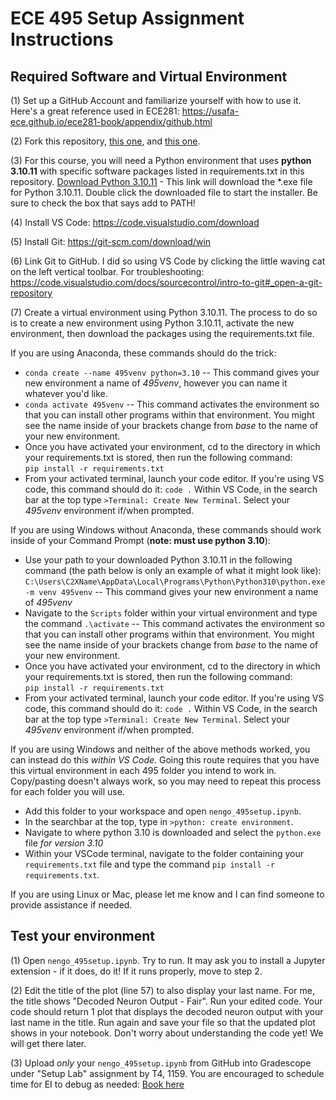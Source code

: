 # ECE 495 Setup Assignment Instructions

## Required Software and Virtual Environment

(1) Set up a GitHub Account and familiarize yourself with how to use it. Here's a great reference used in ECE281: https://usafa-ece.github.io/ece281-book/appendix/github.html

(2) Fork this repository, [this one](https://github.com/kaitlin-fair/495_tutorials), and [this one](https://github.com/kaitlin-fair/495_labs).

(3)  For this course, you will need a Python environment that uses **python 3.10.11** with specific software packages listed in requirements.txt in this repository. [Download Python 3.10.11](https://www.python.org/ftp/python/3.10.11/python-3.10.11-amd64.exe) - This link will download the *.exe file for Python 3.10.11. Double click the downloaded file to start the installer. Be sure to check the box that says add to PATH!

(4) Install VS Code: https://code.visualstudio.com/download

(5) Install Git: https://git-scm.com/download/win

(6) Link Git to GitHub. I did so using VS Code by clicking the little waving cat on the left vertical toolbar.
For troubleshooting: https://code.visualstudio.com/docs/sourcecontrol/intro-to-git#_open-a-git-repository

(7) Create a virtual environment using Python 3.10.11. The process to do so is to create a new environment using Python 3.10.11, activate the new environment, then download the packages using the requirements.txt file. 

If you are using Anaconda, these commands should do the trick:  
- `conda create --name 495venv python=3.10` -- This command gives your new environment a name of *495venv*, however you can name it whatever you'd like.  
- `conda activate 495venv` -- This command activates the environment so that you can install other programs within that environment. You might see the name inside of your brackets change from *base* to the name of your new environment.
- Once you have activated your environment, cd to the directory in which your requirements.txt is stored, then run the following command:  
`pip install -r requirements.txt`
- From your activated terminal, launch your code editor. If you're using VS code, this command should do it: `code .` Within VS Code, in the search bar at the top type `>Terminal: Create New Terminal`. Select your _495venv_ environment if/when prompted. 

If you are using Windows without Anaconda, these commands should work inside of your Command Prompt (**note: must use python 3.10**):  
- Use your path to your downloaded Python 3.10.11 in the following command (the path below is only an example of what it might look like):  
`C:\Users\C2XName\AppData\Local\Programs\Python\Python310\python.exe -m venv 495venv` -- This command gives your new environment a name of *495venv*  
- Navigate to the `Scripts` folder within your virtual environment and type the command `.\activate` -- This command activates the environment so that you can install other programs within that environment. You might see the name inside of your brackets change from *base* to the name of your new environment.
- Once you have activated your environment, cd to the directory in which your requirements.txt is stored, then run the following command:  
`pip install -r requirements.txt`
- From your activated terminal, launch your code editor. If you're using VS code, this command should do it: `code .` Within VS Code, in the search bar at the top type `>Terminal: Create New Terminal`. Select your _495venv_ environment if/when prompted. 

If you are using Windows and neither of the above methods worked, you can instead do this *within VS Code*. Going this route requires that you have this virtual environment in each 495 folder you intend to work in. Copy/pasting doesn't always work, so you may need to repeat this process for each folder you will use.   
- Add this folder to your workspace and open `nengo_495setup.ipynb`.  
- In the searchbar at the top, type in `>python: create environment`.  
- Navigate to where python 3.10 is downloaded and select the `python.exe` file _for version 3.10_  
- Within your VSCode terminal, navigate to the folder containing your `requirements.txt` file and type the command `pip install -r requirements.txt`.
  
If you are using Linux or Mac, please let me know and I can find someone to provide assistance if needed.
  
## Test your environment

(1) Open `nengo_495setup.ipynb`. Try to run. It may ask you to install a Jupyter extension - if it does, do it! If it runs properly, move to step 2.

(2) Edit the title of the plot (line 57) to also display your last name. For me, the title shows "Decoded Neuron Output - Fair". Run your edited code. Your code should return 1 plot that displays the decoded neuron output with your last name in the title. Run again and save your file so that the updated plot shows in your notebook. Don't worry about understanding the code yet! We will get there later.

(3) Upload _only_ your `nengo_495setup.ipynb` from GitHub into Gradescope under "Setup Lab" assignment by T4, 1159. You are encouraged to schedule time for EI to debug as needed: [Book here](https://outlook.office.com/bookwithme/user/94f514961fa3476ab9598d4a2173d076@afacademy.af.edu?anonymous&ep=plink)
